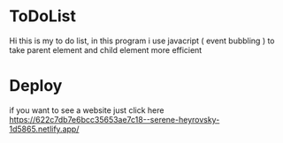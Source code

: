 # ToDoList

Hi
this is my to do list, in this program i use javacript ( event bubbling ) to take parent element and child element more efficient


# Deploy
if you want to see a website just click here https://622c7db7e6bcc35653ae7c18--serene-heyrovsky-1d5865.netlify.app/
